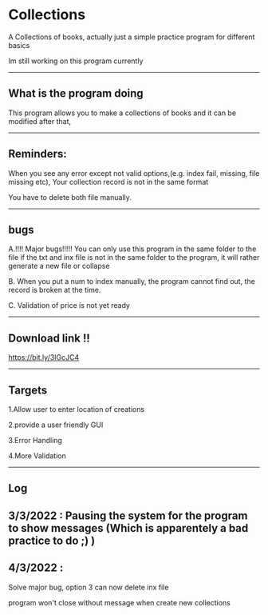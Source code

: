 # Collections
A Collections of books, actually just a simple practice program for different basics


Im still working on this program currently

-------------------------------------------------------------------------------------------------


What is the program doing
--------------------------
This program allows you to make a collections of books and it can be modified after that,


-------------------------------------------------------------------------------------------------


Reminders:
-------------------

When you see any error except not valid options,(e.g. index fail, missing, file missing etc), Your collection record is not in the same format


You have to delete both file manually.

-------------------------------------------------------------------------------------------------
bugs
----
A.!!!! Major bugs!!!!!
You can only use this program in the same folder to the file
if the txt and inx file is not in the same folder to the program, it will rather generate a new file or collapse


B.
When you put a num to index manually, the program cannot find out, the record is broken at the time.


C.
Validation of price is not yet ready

-------------------------------------------------------------------------------------------------


Download link !!
-----------------

https://bit.ly/3IGcJC4


-------------------------------------------------------------------------------------------------


Targets
---------

1.Allow user to enter location of creations


2.provide a user friendly GUI



3.Error Handling



4.More Validation


-------------------------------------------------------------------------------------------------


Log
----
3/3/2022 : Pausing the system for the program to show messages (Which is apparentely a bad practice to do ;) )
-

4/3/2022 : 
-

Solve major bug, option 3 can now delete inx file 


program won't close without message when create new collections
         
